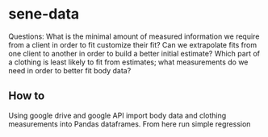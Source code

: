 # sene-data
Questions: 
What is the minimal amount of measured information we require from a client in order to fit customize their fit? 
Can we extrapolate fits from one client to another in order to build a better initial estimate? 
Which part of a clothing is least likely to fit from estimates; what measurements do we need in order to better fit body data? 

## How to 
Using google drive and google API import body data and clothing measurements into Pandas dataframes. From here run simple regression 

